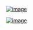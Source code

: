
[![image](https://www.linkpicture.com/q/Screenshot_20230724_094417.png)](https://www.linkpicture.com/view.php?img=LPic64bdfbfcd6e2d1355555816)

[![image](https://www.linkpicture.com/q/Screenshot_20230724_094433.png)](https://www.linkpicture.com/view.php?img=LPic64bdfbfcd6e2d1355555816)
